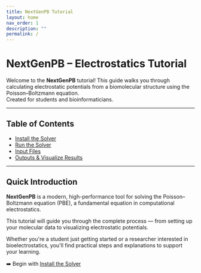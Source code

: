 ```yaml
---
title: NextGenPB Tutorial
layout: home
nav_order: 1
description: ""
permalink: /
---
```


# NextGenPB – Electrostatics Tutorial

Welcome to the **NextGenPB** tutorial! This guide walks you through calculating electrostatic potentials from a biomolecular structure using the Poisson–Boltzmann equation.  
Created for students and bioinformaticians.

---

## Table of Contents

- [Install the Solver](install.md)
- [Run the Solver](run.md)
- [Input Files](files.md)
- [Outputs & Visualize Results](visualize.md)

---

## Quick Introduction

**NextGenPB** is a modern, high-performance tool for solving the Poisson–Boltzmann equation (PBE), a fundamental equation in computational electrostatics.

This tutorial will guide you through the complete process — from setting up your molecular data to visualizing electrostatic potentials.

Whether you're a student just getting started or a researcher interested in bioelectrostatics, you'll find practical steps and explanations to support your learning.

➡️ Begin with [Install the Solver](install.md)
